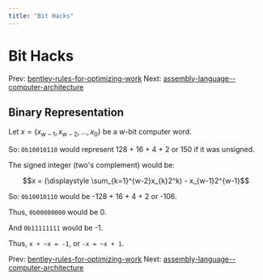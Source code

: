 ```yaml
---
title: "Bit Hacks"
---
```


# Bit Hacks

Prev: [bentley-rules-for-optimizing-work](bentley-rules-for-optimizing-work.md)
Next: [assembly-language--computer-architecture](assembly-language--computer-architecture.md)

## Binary Representation

Let $x = \{x_{w-1}, x_{w-2}, \dots, x_{0}\}$ be a $w$-bit computer word.

So: `0b10010110` would represent 128 + 16 + 4 + 2 or 150 if it was unsigned.

The signed integer (two's complement) would be:

$$x = (\displaystyle \sum_{k=1}^{w-2}x_{k}2^k) - x_{w-1}2^{w-1}$$

So: `0b10010110` would be -128 + 16 + 4 + 2 or -106.

Thus, `0b00000000` would be 0.

And `0b11111111` would be -1.

Thus, `x + ~x = -1`, or `-x = ~x + 1`.

Prev: [bentley-rules-for-optimizing-work](bentley-rules-for-optimizing-work.md)
Next: [assembly-language--computer-architecture](assembly-language--computer-architecture.md)
